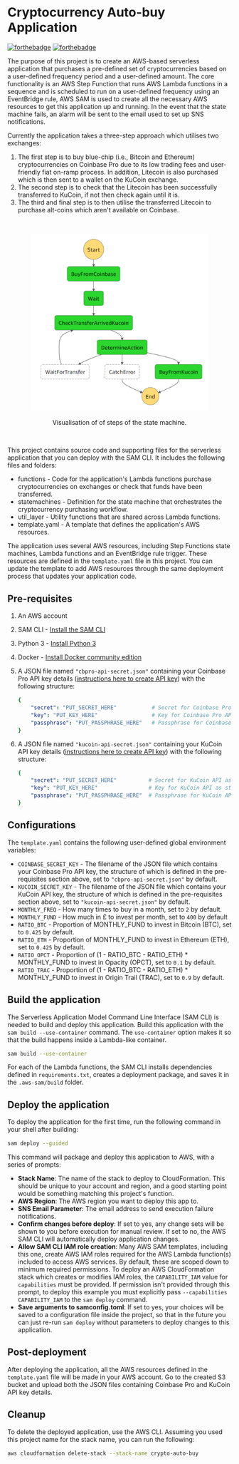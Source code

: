 # Cryptocurrency Auto-buy Application
[![forthebadge](https://forthebadge.com/images/badges/made-with-python.svg)](https://forthebadge.com) [![forthebadge](https://forthebadge.com/images/badges/designed-in-etch-a-sketch.svg)](https://forthebadge.com)

The purpose of this project is to create an AWS-based serverless application that purchases a pre-defined set of cryptocurrencies based on a user-defined frequency period and a user-defined amount. The core functionality is an AWS Step Function that runs AWS Lambda functions in a sequence and is scheduled to run on a user-defined frequency using an EventBridge rule, AWS SAM is used to create all the necessary AWS resources to get this application up and running. In the event that the state machine fails, an alarm will be sent to the email used to set up SNS notifications.

Currently the application takes a three-step approach which utilises two exchanges:
1. The first step is to buy blue-chip (i.e., Bitcoin and Ethereum) cryptocurrencies on Coinbase Pro due to its low trading fees and user-friendly fiat on-ramp process. In addition, Litecoin is also purchased which is then sent to a wallet on the KuCoin exchange.
2. The second step is to check that the Litecoin has been successfully transferred to KuCoin, if not then check again until it is.
3. The third and final step is to then utilise the transferred Litecoin to purchase alt-coins which aren't available on Coinbase.

<br/>
<p align="center">
  <img src="figures/state_machine_definition.png" width="400" title="State machine graph definition">
</p>
<p align = "center">
Visualisation of of steps of the state machine. 
</p>
<br/>

This project contains source code and supporting files for the serverless application that you can deploy with the SAM CLI. It includes the following files and folders:

- functions - Code for the application's Lambda functions purchase cryptocurrencies on exchanges or check that funds have been transferred.
- statemachines - Definition for the state machine that orchestrates the cryptocurrency purchasing workflow.
- util_layer - Utility functions that are shared across Lambda functions.
- template.yaml - A template that defines the application's AWS resources.

The application uses several AWS resources, including Step Functions state machines, Lambda functions and an EventBridge rule trigger. These resources are defined in the `template.yaml` file in this project. You can update the template to add AWS resources through the same deployment process that updates your application code.

## Pre-requisites

1. An AWS account
2. SAM CLI - [Install the SAM CLI](https://docs.aws.amazon.com/serverless-application-model/latest/developerguide/serverless-sam-cli-install.html)
3. Python 3 - [Install Python 3](https://www.python.org/downloads/)
4. Docker - [Install Docker community edition](https://hub.docker.com/search/?type=edition&offering=community)
5. A JSON file named `"cbpro-api-secret.json"` containing your Coinbase Pro API key details ([instructions here to create API key](https://help.coinbase.com/en/pro/other-topics/api/how-do-i-create-an-api-key-for-coinbase-pro)) with the following structure:

    ```yaml
    {
        "secret": "PUT_SECRET_HERE"           # Secret for Coinbase Pro API as string
        "key": "PUT_KEY_HERE"                 # Key for Coinbase Pro API as string
        "passphrase": "PUT_PASSPHRASE_HERE"   # Passphrase for Coinbase Pro API as string
    }
    ```
6. A JSON file named `"kucoin-api-secret.json"` containing your KuCoin API key details ([instructions here to create API key](https://www.kucoin.com/support/360015102174-How-to-Create-an-API)) with the following structure:

    ```yaml
    {
        "secret": "PUT_SECRET_HERE"          # Secret for KuCoin API as string
        "key": "PUT_KEY_HERE"                # Key for KuCoin API as string
        "passphrase": "PUT_PASSPHRASE_HERE"  # Passphrase for KuCoin API as string
    }
    ```


## Configurations

The `template.yaml` contains the following user-defined global environment variables:

- `COINBASE_SECRET_KEY` - The filename of the JSON file which contains your Coinbase Pro API key, the structure of which is defined in the pre-requisites section above, set to `"cbpro-api-secret.json"` by default.
- `KUCOIN_SECRET_KEY` - The filename of the JSON file which contains your KuCoin API key, the structure of which is defined in the pre-requisites section above, set to `"kucoin-api-secret.json"` by default.
- `MONTHLY_FREQ` - How many times to buy in a month, set to `2` by default.
- `MONTHLY_FUND` - How much in £ to invest per month, set to `400` by default
- `RATIO_BTC` - Proportion of MONTHLY_FUND to invest in Bitcoin (BTC), set to `0.425` by default.
- `RATIO_ETH` - Proportion of MONTHLY_FUND to invest in Ethereum (ETH), set to `0.425` by default.
- `RATIO_OPCT` - Proportion of (1 - RATIO_BTC - RATIO_ETH) * MONTHLY_FUND to invest in Opacity (OPCT), set to `0.1` by default.
- `RATIO_TRAC` - Proportion of (1 - RATIO_BTC - RATIO_ETH) * MONTHLY_FUND to invest in Origin Trail (TRAC), set to `0.9` by default.

## Build the application

The Serverless Application Model Command Line Interface (SAM CLI) is needed to build and deploy this application. Build this application with the `sam build --use-container` command. The `use-container` option makes it so that the build happens inside a Lambda-like container.

```bash
sam build --use-container
```

For each of the Lambda functions, the SAM CLI installs dependencies defined in `requirements.txt`, creates a deployment package, and saves it in the `.aws-sam/build` folder.

## Deploy the application

To deploy the application for the first time, run the following command in your shell after building:

```bash
sam deploy --guided
```

This command will package and deploy this application to AWS, with a series of prompts:

* **Stack Name**: The name of the stack to deploy to CloudFormation. This should be unique to your account and region, and a good starting point would be something matching this project's function.
* **AWS Region**: The AWS region you want to deploy this app to.
* **SNS Email Parameter**: The email address to send execution failure notifications.
* **Confirm changes before deploy**: If set to yes, any change sets will be shown to you before execution for manual review. If set to no, the AWS SAM CLI will automatically deploy application changes.
* **Allow SAM CLI IAM role creation**: Many AWS SAM templates, including this one, create AWS IAM roles required for the AWS Lambda function(s) included to access AWS services. By default, these are scoped down to minimum required permissions. To deploy an AWS CloudFormation stack which creates or modifies IAM roles, the `CAPABILITY_IAM` value for `capabilities` must be provided. If permission isn't provided through this prompt, to deploy this example you must explicitly pass `--capabilities CAPABILITY_IAM` to the `sam deploy` command.
* **Save arguments to samconfig.toml**: If set to yes, your choices will be saved to a configuration file inside the project, so that in the future you can just re-run `sam deploy` without parameters to deploy changes to this application.

## Post-deployment

After deploying the application, all the AWS resources defined in the `template.yaml` file will be made in your AWS account. Go to the created S3 bucket and upload both the JSON files containing Coinbase Pro and KuCoin API key details. 

## Cleanup

To delete the deployed application, use the AWS CLI. Assuming you used this project name for the stack name, you can run the following:

```bash
aws cloudformation delete-stack --stack-name crypto-auto-buy
```
